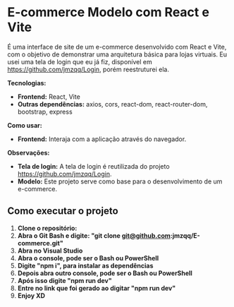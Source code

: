 # E-commerce Modelo com React e Vite

É uma interface de site de um e-commerce desenvolvido com React e Vite, com o objetivo de demonstrar uma arquitetura básica para lojas virtuais. Eu usei uma tela de login que eu já fiz, disponível em https://github.com/jmzqq/Login, porém reestruturei ela.

**Tecnologias:**
* **Frontend:** React, Vite
* **Outras dependências:** axios, cors, react-dom, react-router-dom, bootstrap, express

**Como usar:**
* **Frontend:** Interaja com a aplicação através do navegador.

**Observações:**
* **Tela de login:** A tela de login é reutilizada do projeto https://github.com/jmzqq/Login.
* **Modelo:** Este projeto serve como base para o desenvolvimento de um e-commerce.

## Como executar o projeto
1. **Clone o repositório:**
2. **Abra o Git Bash e digite: "git clone git@github.com:jmzqq/E-commerce.git"**
3. **Abra no Visual Studio**
4. **Abra o console, pode ser o Bash ou PowerShell**
5. **Digite "npm i", para instalar as dependências**
6. **Depois abra outro console, pode ser o Bash ou PowerShell**
7. **Após isso digite "npm run dev"**
9. **Entre no link que foi gerado ao digitar "npm run dev"**
10. **Enjoy XD**
